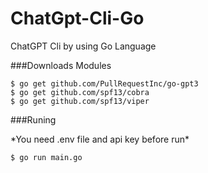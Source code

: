 # ChatGpt-Cli-Go
ChatGPT Cli by using Go Language


###Downloads Modules

`$ go get github.com/PullRequestInc/go-gpt3`\
`$ go get github.com/spf13/cobra`\
`$ go get github.com/spf13/viper`


###Runing

\*You need .env file and api key before run\*

`$ go run main.go`